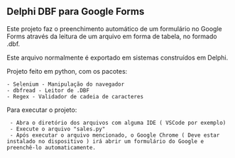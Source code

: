 ## Delphi DBF para Google Forms

Este projeto faz o preenchimento automático de um formulário no Google Forms através da leitura de um arquivo em forma de tabela, no formado .dbf.

Este arquivo normalmente é exportado em sistemas construídos em Delphi.

Projeto feito em python, com os pacotes:

    - Selenium - Manipulação do navegador
    - dbfread - Leitor de .DBF
    - Regex - Validador de cadeia de caracteres


Para executar o projeto: 

     - Abra o diretório dos arquivos com alguma IDE ( VSCode por exemplo)
     - Execute o arquivo "sales.py"
     - Após executar o arquivo mencionado, o Google Chrome ( Deve estar instalado no dispositivo ) irá abrir um formulário do Google e preenchê-lo automaticamente.
